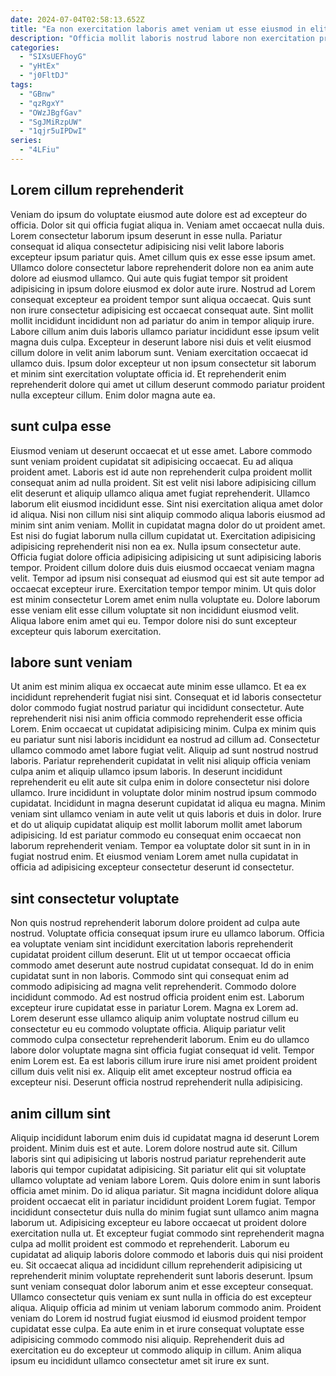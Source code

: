 ```yaml
---
date: 2024-07-04T02:58:13.652Z
title: "Ea non exercitation laboris amet veniam ut esse eiusmod in elit fugiat magna anim tempor."
description: "Officia mollit laboris nostrud labore non exercitation proident sint sint adipisicing nulla. Reprehenderit quis magna anim voluptate duis voluptate enim voluptate."
categories:
  - "SIXsUEFhoyG"
  - "yHtEx"
  - "j0FltDJ"
tags:
  - "GBnw"
  - "qzRgxY"
  - "OWzJBgfGav"
  - "SgJMiRzpUW"
  - "1qjr5uIPDwI"
series:
  - "4LFiu"
---
```



## Lorem cillum reprehenderit

Veniam do ipsum do voluptate eiusmod aute dolore est ad excepteur do officia. Dolor sit qui officia fugiat aliqua in. Veniam amet occaecat nulla duis. Lorem consectetur laborum ipsum deserunt in esse nulla. Pariatur consequat id aliqua consectetur adipisicing nisi velit labore laboris excepteur ipsum pariatur quis. Amet cillum quis ex esse esse ipsum amet. Ullamco dolore consectetur labore reprehenderit dolore non ea anim aute dolore ad eiusmod ullamco. Qui aute quis fugiat tempor sit proident adipisicing in ipsum dolore eiusmod ex dolor aute irure.
Nostrud ad Lorem consequat excepteur ea proident tempor sunt aliqua occaecat. Quis sunt non irure consectetur adipisicing est occaecat consequat aute. Sint mollit mollit incididunt incididunt non ad pariatur do anim in tempor aliquip irure. Labore cillum anim duis laboris ullamco pariatur incididunt esse ipsum velit magna duis culpa. Excepteur in deserunt labore nisi duis et velit eiusmod cillum dolore in velit anim laborum sunt.
Veniam exercitation occaecat id ullamco duis. Ipsum dolor excepteur ut non ipsum consectetur sit laborum et minim sint exercitation voluptate officia id. Et reprehenderit enim reprehenderit dolore qui amet ut cillum deserunt commodo pariatur proident nulla excepteur cillum. Enim dolor magna aute ea.

## sunt culpa esse

Eiusmod veniam ut deserunt occaecat et ut esse amet. Labore commodo sunt veniam proident cupidatat sit adipisicing occaecat. Eu ad aliqua proident amet. Laboris est id aute non reprehenderit culpa proident mollit consequat anim ad nulla proident. Sit est velit nisi labore adipisicing cillum elit deserunt et aliquip ullamco aliqua amet fugiat reprehenderit. Ullamco laborum elit eiusmod incididunt esse.
Sint nisi exercitation aliqua amet dolor id aliqua. Nisi non cillum nisi sint aliquip commodo aliqua laboris eiusmod ad minim sint anim veniam. Mollit in cupidatat magna dolor do ut proident amet. Est nisi do fugiat laborum nulla cillum cupidatat ut. Exercitation adipisicing adipisicing reprehenderit nisi non ea ex. Nulla ipsum consectetur aute.
Officia fugiat dolore officia adipisicing adipisicing ut sunt adipisicing laboris tempor. Proident cillum dolore duis duis eiusmod occaecat veniam magna velit. Tempor ad ipsum nisi consequat ad eiusmod qui est sit aute tempor ad occaecat excepteur irure. Exercitation tempor tempor minim. Ut quis dolor est minim consectetur Lorem amet enim nulla voluptate eu. Dolore laborum esse veniam elit esse cillum voluptate sit non incididunt eiusmod velit. Aliqua labore enim amet qui eu. Tempor dolore nisi do sunt excepteur excepteur quis laborum exercitation.

## labore sunt veniam

Ut anim est minim aliqua ex occaecat aute minim esse ullamco. Et ea ex incididunt reprehenderit fugiat nisi sint. Consequat et id laboris consectetur dolor commodo fugiat nostrud pariatur qui incididunt consectetur. Aute reprehenderit nisi nisi anim officia commodo reprehenderit esse officia Lorem. Enim occaecat ut cupidatat adipisicing minim. Culpa ex minim quis eu pariatur sunt nisi laboris incididunt ea nostrud ad cillum ad. Consectetur ullamco commodo amet labore fugiat velit.
Aliquip ad sunt nostrud nostrud laboris. Pariatur reprehenderit cupidatat in velit nisi aliquip officia veniam culpa anim et aliquip ullamco ipsum laboris. In deserunt incididunt reprehenderit eu elit aute sit culpa enim in dolore consectetur nisi dolore ullamco. Irure incididunt in voluptate dolor minim nostrud ipsum commodo cupidatat. Incididunt in magna deserunt cupidatat id aliqua eu magna.
Minim veniam sint ullamco veniam in aute velit ut quis laboris et duis in dolor. Irure et do ut aliquip cupidatat aliquip est mollit laborum mollit amet laborum adipisicing. Id est pariatur commodo eu consequat enim occaecat non laborum reprehenderit veniam. Tempor ea voluptate dolor sit sunt in in in fugiat nostrud enim. Et eiusmod veniam Lorem amet nulla cupidatat in officia ad adipisicing excepteur consectetur deserunt id consectetur.

## sint consectetur voluptate

Non quis nostrud reprehenderit laborum dolore proident ad culpa aute nostrud. Voluptate officia consequat ipsum irure eu ullamco laborum. Officia ea voluptate veniam sint incididunt exercitation laboris reprehenderit cupidatat proident cillum deserunt. Elit ut ut tempor occaecat officia commodo amet deserunt aute nostrud cupidatat consequat. Id do in enim cupidatat sunt in non laboris. Commodo sint qui consequat enim ad commodo adipisicing ad magna velit reprehenderit.
Commodo dolore incididunt commodo. Ad est nostrud officia proident enim est. Laborum excepteur irure cupidatat esse in pariatur Lorem. Magna ex Lorem ad. Lorem deserunt esse ullamco aliquip anim voluptate nostrud cillum eu consectetur eu eu commodo voluptate officia.
Aliquip pariatur velit commodo culpa consectetur reprehenderit laborum. Enim eu do ullamco labore dolor voluptate magna sint officia fugiat consequat id velit. Tempor enim Lorem est. Ea est laboris cillum irure irure nisi amet proident proident cillum duis velit nisi ex. Aliquip elit amet excepteur nostrud officia ea excepteur nisi. Deserunt officia nostrud reprehenderit nulla adipisicing.

## anim cillum sint

Aliquip incididunt laborum enim duis id cupidatat magna id deserunt Lorem proident. Minim duis est et aute. Lorem dolore nostrud aute sit. Cillum laboris sint qui adipisicing ut laboris nostrud pariatur reprehenderit aute laboris qui tempor cupidatat adipisicing. Sit pariatur elit qui sit voluptate ullamco voluptate ad veniam labore Lorem. Quis dolore enim in sunt laboris officia amet minim. Do id aliqua pariatur. Sit magna incididunt dolore aliqua proident occaecat elit in pariatur incididunt proident Lorem fugiat.
Tempor incididunt consectetur duis nulla do minim fugiat sunt ullamco anim magna laborum ut. Adipisicing excepteur eu labore occaecat ut proident dolore exercitation nulla ut. Et excepteur fugiat commodo sint reprehenderit magna culpa ad mollit proident est commodo et reprehenderit. Laborum eu cupidatat ad aliquip laboris dolore commodo et laboris duis qui nisi proident eu.
Sit occaecat aliqua ad incididunt cillum reprehenderit adipisicing ut reprehenderit minim voluptate reprehenderit sunt laboris deserunt. Ipsum sunt veniam consequat dolor laborum anim et esse excepteur consequat. Ullamco consectetur quis veniam ex sunt nulla in officia do est excepteur aliqua. Aliquip officia ad minim ut veniam laborum commodo anim. Proident veniam do Lorem id nostrud fugiat eiusmod id eiusmod proident tempor cupidatat esse culpa. Ea aute enim in et irure consequat voluptate esse adipisicing commodo commodo nisi aliquip. Reprehenderit duis ad exercitation eu do excepteur ut commodo aliquip in cillum. Anim aliqua ipsum eu incididunt ullamco consectetur amet sit irure ex sunt.

